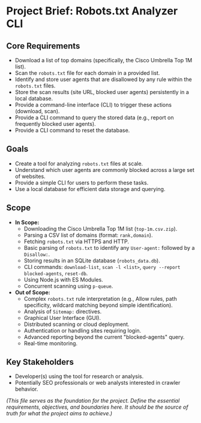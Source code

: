 # Project Brief: Robots.txt Analyzer CLI

## Core Requirements

- Download a list of top domains (specifically, the Cisco Umbrella Top 1M list).
- Scan the `robots.txt` file for each domain in a provided list.
- Identify and store user agents that are disallowed by any rule within the `robots.txt` files.
- Store the scan results (site URL, blocked user agents) persistently in a local database.
- Provide a command-line interface (CLI) to trigger these actions (download, scan).
- Provide a CLI command to query the stored data (e.g., report on frequently blocked user agents).
- Provide a CLI command to reset the database.

## Goals

- Create a tool for analyzing `robots.txt` files at scale.
- Understand which user agents are commonly blocked across a large set of websites.
- Provide a simple CLI for users to perform these tasks.
- Use a local database for efficient data storage and querying.

## Scope

- **In Scope:**
  - Downloading the Cisco Umbrella Top 1M list (`top-1m.csv.zip`).
  - Parsing a CSV list of domains (format: `rank,domain`).
  - Fetching `robots.txt` via HTTPS and HTTP.
  - Basic parsing of `robots.txt` to identify any `User-agent:` followed by a `Disallow:`.
  - Storing results in an SQLite database (`robots_data.db`).
  - CLI commands: `download-list`, `scan -l <list>`, `query --report blocked-agents`, `reset-db`.
  - Using Node.js with ES Modules.
  - Concurrent scanning using `p-queue`.
- **Out of Scope:**
  - Complex `robots.txt` rule interpretation (e.g., Allow rules, path specificity, wildcard matching beyond simple identification).
  - Analysis of `Sitemap:` directives.
  - Graphical User Interface (GUI).
  - Distributed scanning or cloud deployment.
  - Authentication or handling sites requiring login.
  - Advanced reporting beyond the current "blocked-agents" query.
  - Real-time monitoring.

## Key Stakeholders

- Developer(s) using the tool for research or analysis.
- Potentially SEO professionals or web analysts interested in crawler behavior.

_(This file serves as the foundation for the project. Define the essential requirements, objectives, and boundaries here. It should be the source of truth for what the project aims to achieve.)_
